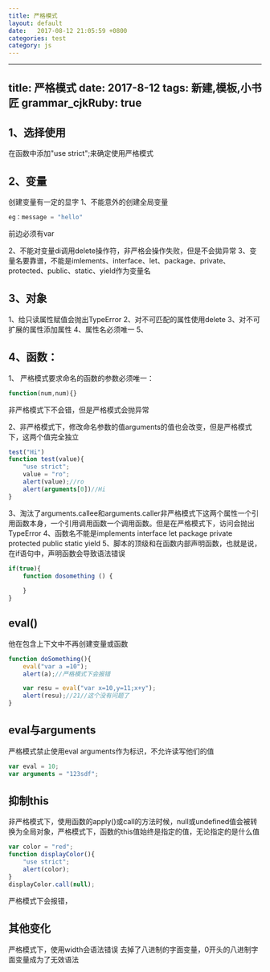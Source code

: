 ```yaml
---
title: 严格模式
layout: default
date:   2017-08-12 21:05:59 +0800
categories: test
category: js
---
```

---
title: 严格模式
date:  2017-8-12 
tags: 新建,模板,小书匠
grammar_cjkRuby: true
---

## 1、选择使用
在函数中添加"use strict";来确定使用严格模式
## 2、变量
创建变量有一定的显字
1、不能意外的创建全局变量

``` javascript
eg：message = "hello"
```
前边必须有var

2、不能对变量di调用delete操作符，非严格会操作失败，但是不会拋异常
3、变量名要靠谱，不能是imlements、interface、let、package、private、protected、public、static、yield作为变量名
## 3、对象
1、给只读属性赋值会抛出TypeError
2、对不可匹配的属性使用delete
3、对不可扩展的属性添加属性
4、属性名必须唯一
5、
## 4、函数：
1、
严格模式要求命名的函数的参数必须唯一：

``` javascript
function(num,num){}
```
非严格模式下不会错，但是严格模式会抛异常


2、非严格模式下，修改命名参数的值arguments的值也会改变，但是严格模式下，这两个值完全独立

``` javascript
test("Hi")
function test(value){
    "use strict";
    value = "ro";
    alert(value);//ro
    alert(arguments[0])//Hi
}
```
3、淘汰了arguments.callee和arguments.caller非严格模式下这两个属性一个引用函数本身，一个引用调用函数一个调用函数。但是在严格模式下，访问会抛出TypeError
4、函数名不能是implements interface let package private protected public static yield
5、脚本的顶级和在函数内部声明函数，也就是说，在if语句中，声明函数会导致语法错误

``` javascript
if(true){
    function dosomething () {
        
    }
}
```
## eval()
他在包含上下文中不再创建变量或函数

``` javascript
function doSomething(){
    eval("var a =10");
    alert(a);//严格模式下会报错

    var resu = eval("var x=10,y=11;x+y");
    alert(resu);//21//这个没有问题了
}
```
## eval与arguments
严格模式禁止使用eval arguments作为标识，不允许读写他们的值

``` javascript
var eval = 10;
var arguments = "123sdf";
```
## 抑制this
非严格模式下，使用函数的apply()或call的方法时候，null或undefined值会被转换为全局对象，严格模式下，函数的this值始终是指定的值，无论指定的是什么值

``` javascript
var color = "red";
function displayColor(){
    "use strict";
    alert(color);
}
displayColor.call(null);
```
严格模式下会报错，

## 其他变化
严格模式下，使用width会语法错误
去掉了八进制的字面变量，0开头的八进制字面变量成为了无效语法

